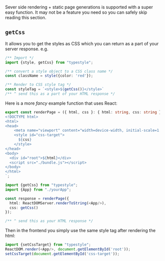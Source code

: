 Sever side rendering + static page generations is supported with a super easy function. It may not be a feature you need so you can safely skip reading this section.

## `getCss`
It allows you to get the styles as CSS which you can return as a part of your server response. e.g.

```ts
/** Import */
import {style, getCss} from "typestyle";

/** convert a style object to a CSS class name */
const className = style({color: 'red'});

/** Render to CSS style tag */
const styleTag = `<style>${getCss()}</style>`
/** ^ send this as a part of your HTML response */
```

Here is a more *fancy* example function that uses React: 

```ts
export const renderPage = ({ html, css }: { html: string, css: string }) => `
<!DOCTYPE html>
<html>
<head>
    <meta name="viewport" content="width=device-width, initial-scale=1.0, maximum-scale=1.0">
    <style id="css-target">
      ${css}
    </style>
</head>
<body>
  <div id="root">${html}</div>
  <script src="./bundle.js"></script>
</body>
</html>
`;

import {getCss} from "typestyle";
import {App} from "./yourApp";

const response = renderPage({ 
  html: ReactDOMServer.renderToString(<App/>), 
  css: getCss()
});

/** ^ send this as your HTML response */
```

Then in the frontend you simply use the same style tag after rendering the html: 

```ts
import {setCssTarget} from "typestyle";
ReactDOM.render(<App/>, document.getElementById('root'));
setCssTarget(document.getElementById('css-target'));
```